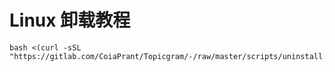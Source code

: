 # Linux 卸载教程

```shell
bash <(curl -sSL "https://gitlab.com/CoiaPrant/Topicgram/-/raw/master/scripts/uninstall.sh")
```